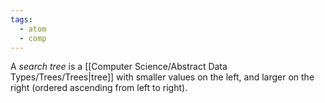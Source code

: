```yaml
---
tags:
  - atom
  - comp
---
```

A *search tree* is a [[Computer Science/Abstract Data Types/Trees/Trees|tree]] with smaller values on the left, and larger on the right (ordered ascending from left to right).